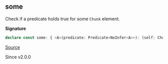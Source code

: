 ## some

Check if a predicate holds true for some `Chunk` element.

**Signature**

```ts
declare const some: { <A>(predicate: Predicate<NoInfer<A>>): (self: Chunk<A>) => self is NonEmptyChunk<A>; <A>(self: Chunk<A>, predicate: Predicate<A>): self is NonEmptyChunk<A>; }
```

[Source](https://github.com/Effect-TS/effect/tree/main/packages/effect/src/Chunk.ts#L1409)

Since v2.0.0